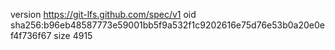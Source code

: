 version https://git-lfs.github.com/spec/v1
oid sha256:b96eb48587773e59001bb5f9a532f1c9202616e75d76e53b0a20e0ef4f736f67
size 4915
